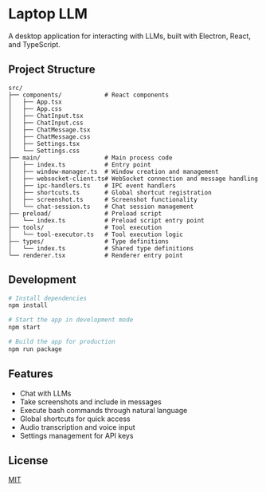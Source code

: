 # Laptop LLM

A desktop application for interacting with LLMs, built with Electron, React, and TypeScript.

## Project Structure

```
src/
├── components/            # React components
│   ├── App.tsx           
│   ├── App.css
│   ├── ChatInput.tsx
│   ├── ChatInput.css
│   ├── ChatMessage.tsx
│   ├── ChatMessage.css
│   ├── Settings.tsx
│   └── Settings.css
├── main/                  # Main process code
│   ├── index.ts           # Entry point
│   ├── window-manager.ts  # Window creation and management
│   ├── websocket-client.ts# WebSocket connection and message handling
│   ├── ipc-handlers.ts    # IPC event handlers
│   ├── shortcuts.ts       # Global shortcut registration
│   ├── screenshot.ts      # Screenshot functionality
│   └── chat-session.ts    # Chat session management
├── preload/               # Preload script
│   └── index.ts           # Preload script entry point
├── tools/                 # Tool execution
│   └── tool-executor.ts   # Tool execution logic
├── types/                 # Type definitions
│   └── index.ts           # Shared type definitions
└── renderer.tsx           # Renderer entry point
```

## Development

```bash
# Install dependencies
npm install

# Start the app in development mode
npm start

# Build the app for production
npm run package
```

## Features

- Chat with LLMs
- Take screenshots and include in messages
- Execute bash commands through natural language
- Global shortcuts for quick access
- Audio transcription and voice input
- Settings management for API keys

## License

[MIT](LICENSE) 